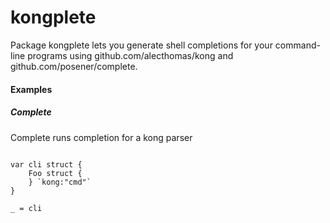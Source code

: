 # kongplete

Package kongplete lets you generate shell completions for your command-line programs using
github.com/alecthomas/kong and github.com/posener/complete.

#### Examples

##### Complete

Complete runs completion for a kong parser

```golang

var cli struct {
    Foo struct {
    } `kong:"cmd"`
}

_ = cli

```
